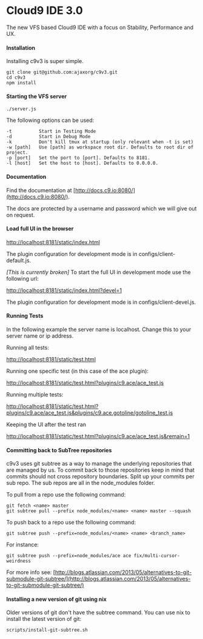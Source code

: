 Cloud9 IDE 3.0
============

The new VFS based Cloud9 IDE with a focus on Stability, Performance and UX.

#### Installation ####

Installing c9v3 is super simple.

    git clone git@github.com:ajaxorg/c9v3.git
    cd c9v3
    npm install

#### Starting the VFS server ####

    ./server.js

The following options can be used:

    -t          Start in Testing Mode
    -d          Start in Debug Mode
    -k          Don't kill tmux at startup (only relevant when -t is set)
    -w [path]   Use [path] as workspace root dir. Defaults to root dir of project.
    -p [port]   Set the port to [port]. Defaults to 8181.
    -l [host]   Set the host to [host]. Defaults to 0.0.0.0.

#### Documentation ####

Find the documentation at [http://docs.c9.io:8080/](http://docs.c9.io:8080/).

The docs are protected by a username and password which we will give out on request.

#### Load full UI in the browser ####

[http://localhost:8181/static/index.html](http://localhost:8181/static/index.html)

The plugin configuration for development mode is in configs/client-default.js.

*[This is currently broken]*
To start the full UI in development mode use the following url:

[http://localhost:8181/static/index.html?devel=1](http://localhost:8181/static/index.html?devel=1)

The plugin configuration for development mode is in configs/client-devel.js.

#### Running Tests ####

In the following example the server name is localhost. Change this to your server name or ip address.

Running all tests:

[http://localhost:8181/static/test.html](http://localhost:8181/static/test.html)

Running one specific test (in this case of the ace plugin):

[http://localhost:8181/static/test.html?plugins/c9.ace/ace_test.js](http://localhost:8181/static/test.html?plugins/c9.ace/ace_test.js)

Running multiple tests:

[http://localhost:8181/static/test.html?plugins/c9.ace/ace_test.js&plugins/c9.ace.gotoline/gotoline_test.js](http://localhost:8181/static/test.html?plugins/c9.ace/ace_test.js&plugins/c9.ace.gotoline/gotoline_test.js)

Keeping the UI after the test ran

[http://localhost:8181/static/test.html?plugins/c9.ace/ace_test.js&remain=1](http://localhost:8181/static/test.html?plugins/c9.ace/ace_test.js&remain=1)

#### Committing back to SubTree repositories

c9v3 uses git subtree as a way to manage the underlying repositories that are managed by us. 
To commit back to those repositories keep in mind that commits should not cross repository boundaries. 
Split up your commits per sub repo. The sub repos are all in the node_modules folder.

To pull from a repo use the following command:

    git fetch <name> master
    git subtree pull --prefix node_modules/<name> <name> master --squash


To push back to a repo use the following command:

    git subtree push --prefix=node_modules/<name> <name> <branch_name>

For instance:

    git subtree push --prefix=node_modules/ace ace fix/multi-cursor-weirdness

For more info see: [http://blogs.atlassian.com/2013/05/alternatives-to-git-submodule-git-subtree/](http://blogs.atlassian.com/2013/05/alternatives-to-git-submodule-git-subtree/)

#### Installing a new version of git using nix

Older versions of git don't have the subtree command. You can use nix to install the latest version of git:

    scripts/install-git-subtree.sh


